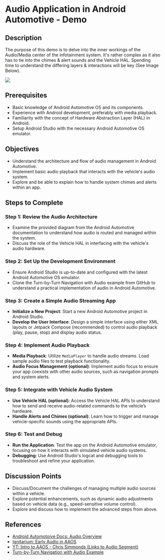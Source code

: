 # Audio Application in Android Automotive - Demo

## Description

The purpose of this demo is to delve into the inner workings of the Audio/Media center of the infotainment system. It's rather complex as it also has to tie into the chimes & alert sounds and the Vehicle HAL. Spending time to understand the differing layers & interactions will be key (See Image Below).

![](https://source.android.com/static/docs/automotive/images/14-audio-01.png)

## Prerequisites
- Basic knowledge of Android Automotive OS and its components.
- Experience with Android development, preferably with media playback.
- Familiarity with the concept of Hardware Abstraction Layer (HAL) in Android.
- Setup Android Studio with the necessary Android Automotive OS emulator.

## Objectives
- Understand the architecture and flow of audio management in Android Automotive.
- Implement basic audio playback that interacts with the vehicle's audio system.
- Explore and be able to explain how to handle system chimes and alerts within an app.

## Steps to Complete

### Step 1: Review the Audio Architecture
- Examine the provided diagram from the Android Automotive documentation to understand how audio is routed and managed within the system.
- Discuss the role of the Vehicle HAL in interfacing with the vehicle's audio hardware.

### Step 2: Set Up the Development Environment
- Ensure Android Studio is up-to-date and configured with the latest Android Automotive OS emulator.
- Clone the Turn-by-Turn Navigation with Audio example from GitHub to understand a practical implementation of audio in Android Automotive.

### Step 3: Create a Simple Audio Streaming App
- **Initialize a New Project**: Start a new Android Automotive project in Android Studio.
- **Develop the User Interface**: Design a simple interface using either XML layouts or Jetpack Compose (recommended) to control audio playback (play, pause, stop) and display audio status. 

### Step 4: Implement Audio Playback
- **Media Playback**: Utilize `MediaPlayer` to handle audio streams. Load sample audio files to test playback functionality.
- **Audio Focus Management (optional)**: Implement audio focus to ensure your app coexists with other audio sources, such as navigation prompts and system alerts.

### Step 5: Integrate with Vehicle Audio System
- **Use Vehicle HAL (optional)**: Access the Vehicle HAL APIs to understand how to send and receive audio-related commands to the vehicle’s hardware.
- **Handle Alerts and Chimes (optional)**: Learn how to trigger and manage vehicle-specific sounds using the appropriate APIs.

### Step 6: Test and Debug
- **Run the Application**: Test the app on the Android Automotive emulator, focusing on how it interacts with simulated vehicle audio systems.
- **Debugging**: Use Android Studio's logcat and debugging tools to troubleshoot and refine your application.

## Discussion Points
- Discuss/Document the challenges of managing multiple audio sources within a vehicle.
- Explore potential enhancements, such as dynamic audio adjustments based on vehicle data (e.g., speed-sensitive volume control).
- Explore and discuss how to implement the advanced steps from above.

## References

- [Android Automotoive Docs: Audio Overview](https://source.android.com/docs/automotive/audio)
- [Ignitarium: Early Audio in AAOS](https://ignitarium.com/early-audio-in-android-automotive/)
- [YT: Intro to AAOS - Chris Simmonds (Links to Audio Segment)](https://youtu.be/KVM5njlZ4sM?si=GwW8J1CDDXMduI9P&t=2159)
- [Turn-by-Turn Navigation with Audio Example](https://github.com/android/car-samples/tree/main/car_app_library/navigation)